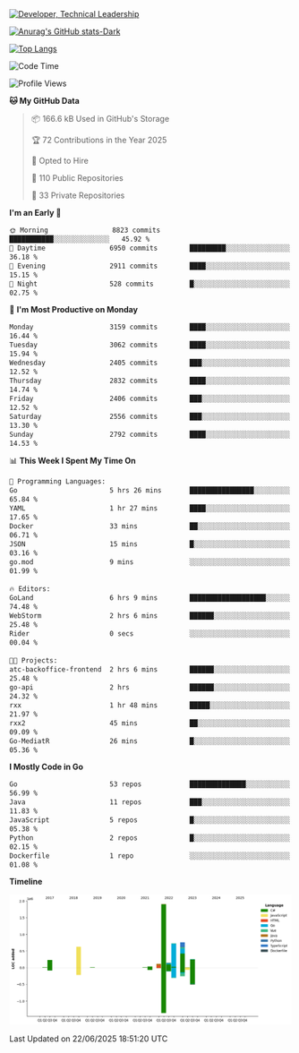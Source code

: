 <div>
  <a href="https://www.linkedin.com/in/arielpineiro/" target="_blank" rel="nofollow noopener noreferrer">
    <img src="https://img.shields.io/badge/-LinkedIn-%230077B5?style=for-the-badge&logo=linkedin&logoColor=white" alt="Developer, Technical Leadership" title="Ariel Piñeiro">
  </a>
</div>

[![Anurag's GitHub stats-Dark](https://github-readme-stats.vercel.app/api?username=arielsrv&show_icons=true&theme=dark#gh-dark-mode-only)](https://github.com/anuraghazra/github-readme-stats#gh-dark-mode-only)

[![Top Langs](https://github-readme-stats.vercel.app/api/top-langs/?username=arielsrv&layout=compact&langs_count=10&theme=dark#gh-dark-mode-only)](https://github.com/anuraghazra/github-readme-stats&theme=dark#gh-dark-mode-only)

<!--START_SECTION:waka-->
![Code Time](http://img.shields.io/badge/Code%20Time-1%2C329%20hrs%2050%20mins-blue)

![Profile Views](http://img.shields.io/badge/Profile%20Views-1-blue)

**🐱 My GitHub Data** 

> 📦 166.6 kB Used in GitHub's Storage 
 > 
> 🏆 72 Contributions in the Year 2025
 > 
> 💼 Opted to Hire
 > 
> 📜 110 Public Repositories 
 > 
> 🔑 33 Private Repositories 
 > 
**I'm an Early 🐤** 

```text
🌞 Morning                8823 commits        ███████████░░░░░░░░░░░░░░   45.92 % 
🌆 Daytime                6950 commits        █████████░░░░░░░░░░░░░░░░   36.18 % 
🌃 Evening                2911 commits        ████░░░░░░░░░░░░░░░░░░░░░   15.15 % 
🌙 Night                  528 commits         █░░░░░░░░░░░░░░░░░░░░░░░░   02.75 % 
```
📅 **I'm Most Productive on Monday** 

```text
Monday                   3159 commits        ████░░░░░░░░░░░░░░░░░░░░░   16.44 % 
Tuesday                  3062 commits        ████░░░░░░░░░░░░░░░░░░░░░   15.94 % 
Wednesday                2405 commits        ███░░░░░░░░░░░░░░░░░░░░░░   12.52 % 
Thursday                 2832 commits        ████░░░░░░░░░░░░░░░░░░░░░   14.74 % 
Friday                   2406 commits        ███░░░░░░░░░░░░░░░░░░░░░░   12.52 % 
Saturday                 2556 commits        ███░░░░░░░░░░░░░░░░░░░░░░   13.30 % 
Sunday                   2792 commits        ████░░░░░░░░░░░░░░░░░░░░░   14.53 % 
```


📊 **This Week I Spent My Time On** 

```text
💬 Programming Languages: 
Go                       5 hrs 26 mins       ████████████████░░░░░░░░░   65.84 % 
YAML                     1 hr 27 mins        ████░░░░░░░░░░░░░░░░░░░░░   17.65 % 
Docker                   33 mins             ██░░░░░░░░░░░░░░░░░░░░░░░   06.71 % 
JSON                     15 mins             █░░░░░░░░░░░░░░░░░░░░░░░░   03.16 % 
go.mod                   9 mins              ░░░░░░░░░░░░░░░░░░░░░░░░░   01.99 % 

🔥 Editors: 
GoLand                   6 hrs 9 mins        ███████████████████░░░░░░   74.48 % 
WebStorm                 2 hrs 6 mins        ██████░░░░░░░░░░░░░░░░░░░   25.48 % 
Rider                    0 secs              ░░░░░░░░░░░░░░░░░░░░░░░░░   00.04 % 

🐱‍💻 Projects: 
atc-backoffice-frontend  2 hrs 6 mins        ██████░░░░░░░░░░░░░░░░░░░   25.48 % 
go-api                   2 hrs               ██████░░░░░░░░░░░░░░░░░░░   24.32 % 
rxx                      1 hr 48 mins        █████░░░░░░░░░░░░░░░░░░░░   21.97 % 
rxx2                     45 mins             ██░░░░░░░░░░░░░░░░░░░░░░░   09.09 % 
Go-MediatR               26 mins             █░░░░░░░░░░░░░░░░░░░░░░░░   05.36 % 
```

**I Mostly Code in Go** 

```text
Go                       53 repos            ██████████████░░░░░░░░░░░   56.99 % 
Java                     11 repos            ███░░░░░░░░░░░░░░░░░░░░░░   11.83 % 
JavaScript               5 repos             █░░░░░░░░░░░░░░░░░░░░░░░░   05.38 % 
Python                   2 repos             █░░░░░░░░░░░░░░░░░░░░░░░░   02.15 % 
Dockerfile               1 repo              ░░░░░░░░░░░░░░░░░░░░░░░░░   01.08 % 
```



**Timeline**

![Lines of Code chart](https://raw.githubusercontent.com/arielsrv/arielsrv/main/assets/bar_graph.png)


 Last Updated on 22/06/2025 18:51:20 UTC
<!--END_SECTION:waka-->

